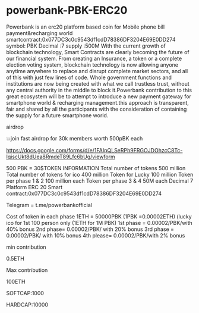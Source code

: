 # powerbank-PBK-ERC20
Powerbank is an erc20 platform based coin for Mobile phone bill payment&amp;recharging world
smartcontract:0x077DC3c0c9543df1cdD78386DF3204E69E0DD274
symbol: PBK
Decimal :7
supply :500M
With the current growth of blockchain technology, Smart Contracts are clearly becoming
the future of our financial system. From creating an Insurance, a token or a complete
election voting system, blockchain technology is now allowing anyone anytime
anywhere to replace and disrupt complete market sectors, and all of this with just few
lines of code. Whole government functions and institutions are now being created with
what we call trustless trust, without any central authority in the middle to block
it.Powerbank contribution to this great ecosystem will be to attempt to introduce a new
payment gateway for smartphone world & recharging management.this approach is
transparent, fair and shared by all the participants with the consideration of containing
the supply for a future smartphone world.

airdrop


💥join fast airdrop for 30k members worth 500pBK each

https://docs.google.com/forms/d/e/1FAIpQLSeRPh9FRGOJDOhzcC8Tc-IqiscUkt8dUea8RmdeT89Lfc6bUg/viewform

500 PBK = 30$TOKEN INFORMATION
Total number of tokens 500 million
Total number of tokens for ico 400 million
Token for Lucky 100 million
Token per phase 1 & 2 100 million each
Token per phase 3 & 4 50M each
Decimal 7
Platform ERC 20
Smart contract:0x077DC3c0c9543df1cdD78386DF3204E69E0DD274

Telegram = t.me/powerbankofficial

Cost of token in each phase
1ETH = 50000PBK (1PBK =0.00002ETH)
(​lucky ico for 1st 100 person only (1ETH for 1M PBK​)
1st phase = 0.00002/PBK/with 40℅ bonus
2nd phase= 0.00002/PBK/ with 20% bonus
3rd phase = 0.00002/PBK/ with 10℅ bonus
4th please= 0.00002/PBK/with 2% bonus

min contribution

0.5ETH

Max contribution

100ETH


SOFTCAP:1000

HARDCAP:10000

